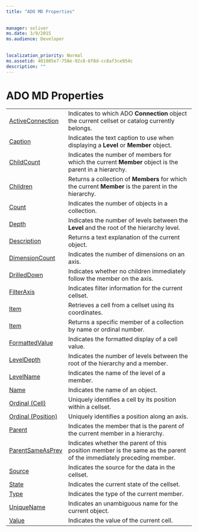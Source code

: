 ```yaml
---
title: "ADO MD Properties"
  
  
manager: soliver
ms.date: 3/9/2015
ms.audience: Developer
 
  
localization_priority: Normal
ms.assetid: 401085e7-758e-92c8-6f8d-cc8af3ce954c
description: ""
---
```


# ADO MD Properties

|||
|:-----|:-----|
|[ActiveConnection](activeconnection-property-ado-md.md) <br/> |Indicates to which ADO **Connection** object the current cellset or catalog currently belongs.  <br/> |
|[Caption](caption-property-ado-md.md) <br/> |Indicates the text caption to use when displaying a **Level** or **Member** object.  <br/> |
|[ChildCount](childcount-property-ado-md.md) <br/> |Indicates the number of members for which the current **Member** object is the parent in a hierarchy.  <br/> |
|[Children](children-property-ado-md.md) <br/> |Returns a collection of **Members** for which the current **Member** is the parent in the hierarchy.  <br/> |
|[Count](count-property-ado.md) <br/> |Indicates the number of objects in a collection.  <br/> |
|[Depth](depth-property-ado-md.md) <br/> |Indicates the number of levels between the **Level** and the root of the hierarchy level.  <br/> |
|[Description](description-property-ado-md.md) <br/> |Returns a text explanation of the current object.  <br/> |
|[DimensionCount](dimensioncount-property-ado-md.md) <br/> |Indicates the number of dimensions on an axis.  <br/> |
|[DrilledDown](drilleddown-property-ado-md.md) <br/> |Indicates whether no children immediately follow the member on the axis.  <br/> |
|[FilterAxis](filteraxis-property-ado-md.md) <br/> |Indicates filter information for the current cellset.  <br/> |
|[Item](item-property-ado-md-cellset.md) <br/> |Retrieves a cell from a cellset using its coordinates.  <br/> |
|[Item](item-property-ado.md) <br/> |Returns a specific member of a collection by name or ordinal number.  <br/> |
|[FormattedValue](formattedvalue-property-ado-md.md) <br/> |Indicates the formatted display of a cell value.  <br/> |
|[LevelDepth](leveldepth-property-ado-md.md) <br/> |Indicates the number of levels between the root of the hierarchy and a member.  <br/> |
|[LevelName](levelname-property-ado-md.md) <br/> |Indicates the name of the level of a member.  <br/> |
|[Name](name-property-ado-md.md) <br/> |Indicates the name of an object.  <br/> |
|[Ordinal (Cell)](ordinal-property-ado-md-cell.md) <br/> |Uniquely identifies a cell by its position within a cellset.  <br/> |
|[Ordinal (Position)](ordinal-property-ado-md-position.md) <br/> |Uniquely identifies a position along an axis.  <br/> |
|[Parent](parent-property-ado-md.md) <br/> |Indicates the member that is the parent of the current member in a hierarchy.  <br/> |
|[ParentSameAsPrev](parentsameasprev-property-ado-md.md) <br/> |Indicates whether the parent of this position member is the same as the parent of the immediately preceding member.  <br/> |
|[Source](source-property-ado-md.md) <br/> |Indicates the source for the data in the cellset.  <br/> |
|[State](state-property-ado-md.md) <br/> |Indicates the current state of the cellset.  <br/> |
|[Type](type-property-ado-md.md) <br/> |Indicates the type of the current member.  <br/> |
|[UniqueName](uniquename-property-ado-md.md) <br/> |Indicates an unambiguous name for the current object.  <br/> |
|[Value](value-property-ado-md.md) <br/> |Indicates the value of the current cell.  <br/> |
   

